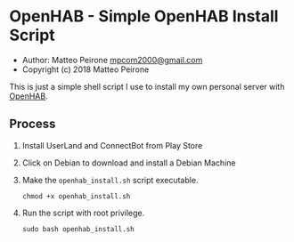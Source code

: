 OpenHAB - Simple OpenHAB Install Script
===============================================

 * Author: Matteo Peirone <mpcom2000@gmail.com>
 * Copyright (c) 2018 Matteo Peirone

This is just a simple shell script I use to install my own personal server
with [OpenHAB][openhab].

[openhab]: https://www.openhab.org/

Process
-------

 1. Install UserLand and ConnectBot from Play Store

 2. Click on Debian to download and install a Debian Machine

 3. Make the `openhab_install.sh` script executable.

        chmod +x openhab_install.sh

 4. Run the script with root privilege.

        sudo bash openhab_install.sh
